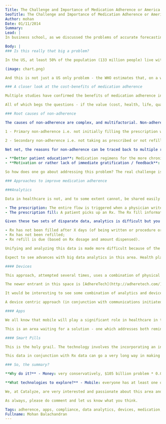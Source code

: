 ```yaml
---
Title: The Challenge and Importance of Medication Adherence or America's Other Drug Problem
SeoTitle: The Challenge and Importance of Medication Adherence or America's Other Drug Problem
Author: mohan
Date: 01/11/2014
Summary:
Lead: |
In business school, as we discussed the problems of accurate forecasting, one of my professors joked that "the fundamental problem is that consumers don't buy what they're supposed to." In a way, the problem of medication adherence is just that, patients don't do what they're supposed to do, or what we think is the logical thing to do. There are various reasons for this of course, ranging from the inability to purchase medications, physical disability, complicated medication regimens, real or perceived side effects, and so on. Lack of medication adherence has a significant cost associated with it as well causing it to be also called **America's other drug problem**. And therein lie the challenge and the opportunity - how do you get patients to do what they're supposed to, given their constraints?

Body: |
### Is this really that big a problem?

In the US, at least 50% of the population (133 million people) live with at least one chronic condition [1]. Since lack of medication adherence invariably leads to problems such as unnecessary disease progression, disease complications, reduced functional abilities, a lower quality of life, and even premature death, poor adherence has been estimated to cost up to $177 billion annually in total direct and indirect health care costs. In a more recent report by the IMS Institute on avoidable healthcare costs in the U.S., it was demonstrated that six disease areas (congestive heart failure, HIV, osteoporosis, hypertension, diabetes and hypercholesterolemia) accounted for $105 billion in annual avoidable costs from non-adherence to medication treatment.

(image: chart.png)

And this is not just a US only problem - the WHO estimates that, on a worldwide basis, only about 50 percent of patients typically take their medicines as prescribed.

### A closer look at the cost-benefits of medication adherence

Multiple studies have confirmed the benefits of medication adherence including the ones listed earlier. A [rigorous study](http://www.cimit.org/images/events/ciw/Adherence-Health-Affairs.pdf) was conducted recently looking at cost data by condition. That study calculated average annual medical savings, per patient annually, of $8, 881 in congestive heart failure, $4, 337 in hypertension, $4, 413 in diabetes, and $1, 860 in dyslipidemia. These savings were after offsetting for the increased pharmacy spend associated with being adherent; the increased pharmacy spend is because increased adherence means more medications purchased. [This](http://circ.ahajournals.org/cgi/content/full/121/12/1455) study showed that those who filled none of their discharge prescriptions within 120 days after myocardial infarction (MI) had an 80% increased chance of death and those who filled only some of their prescriptions had a 44% increased chance of death compared with those who filled the majority of their prescriptions.

All of which begs the questions - if the value (cost, health, life, quality of life) is clear, why does this problem exist at all? And why is this problem so incredibly prevalent?

### Root causes of non-adherence

The causes of non-adherence are complex, and multifactorial. Non-adherence is broken down into two types:

1 - Primary non-adherence i.e. not initially filling the prescription written;

2 - Secondary non-adherence i.e. not taking as prescribed or not refilling the prescription.

Net net, the reasons for non-adherence can be traced back to multiple root causes but the ones that are addressable are as follows:

- **Better patient education**: Medication regimens for the more chronic diseases (which invariably present with additional co-morbidities) are complicated. A prescription for a complex MI patient could include aspirin, lisinopril, atenolol, atorvastatin, spironolactone, furosemide, potassium, sublingual nitroglycerin and clopidogrel. And these medications can, and often do, change. Expecting older patients and those with language barriers to understand, remember and take these medications on time (2 of this one, 1 of that one, and 1 of this other one but before lunch and the others after meals and at night) is unrealistic.
- **Motivation or rather lack of immediate gratification / feedback**: Drugs often don't manifest an immediately visible benefit. For example, the use of antihypertensive agents in asymptomatic patients may be perceived by a patient as not providing benefit because they simply do not feel better as drugs often address an underlying problem and not necessarily the symptoms. Additionally, antihypertensives have side effects, many of which are immediately experienced by patients.

So how does one go about addressing this problem? The real challenge is the need for someone to have an "a-ha" moment. Multiple approaches have been tried as described below, with varying success. Even in cases where a certain approach has shown promise, the problem still seems to be one of user adoption and sustained adherence (there's some irony for you).

### Approaches to improve medication adherence

###Analytics

Data in healthcare is not, and to some extent cannot, be shared easily. This makes discovering patterns in data and mining data difficult since the data required to truly understand medication adherence comes from multiple sources and is in multiple formats. So analytics on medication adherence requires the following sets of data - each of which is owned by a different entity.

- The prescription: The entire flow is triggered when a physician writes an Rx (there are steps prior to this such a pre-auth etc. but is skipped for simplicity). See here for a summary [view](http://en.wikipedia.org/wiki/File:Electronic_Prescribing, _How_it_works.jpeg) and [here](http://en.wikipedia.org/wiki/Electronic_prescribing) for a deep dive. These e-prescriptions flow from the EMR to the pharmacy via SureScripts.
- The prescription fill: A patient picks up an Rx. The Rx fill information is communicated at a summary level to SureScripts and the details are shared with Rx fill aggregators like Argus. Aggregators in turn share with this data with your health plan etc.

Given these two sets of disparate data, analytics is difficult but you can imagine triggers such as:

- Rx has not been filled after X days (of being written or procedure or discharge, etc.);
- Rx has not been refilled;
- Rx refill is due (based on Rx dosage and amount dispensed).

Unifying and analyzing this data is made more difficult because of the associated challenges of uniquely identifying an individual across these data domains. Unification of these data sources is doable, but it presents additional challenges.

Expect to see advances with big data analytics in this area. Health plans are ideally situated to make inroads here given their access to most of these datasets. Population heath management vendors are also investing a lot in analytics here as this is an area where all players (including the deep pocketed) are very interested in. This approach still needs a "last mile" solution i.e. a direct patient touchpoint which brings us to...

#### Devices

This approach, attempted several times, uses a combination of physical devices at a patient home, some form of wireless communication, and visual or messaging cues to remind patients, or remote caregivers, to take their medication. [Vitality GlowCaps](http://www.vitality.net/index.html) is the one that comes to mind right away. [Their study](http://www.vitality.net/research_betaresults.html) indicated significant improvement in adherence. But (yes, there's always a "but" in healthcare.. ) the challenge to a large extent here is that for this approach to work well, pharmacies must be fully involved in the process. Pharmacies need to enter the Rx data into the "alerting" backend provided. I'm sure this process can be automated but that data needs to then be synced with the caps, and we have to hope that the patient doesn't mix up the caps. In the case of Vitality, the extra work required at the pharmacy was funded by pharma companies.

The newer entrant in this space is [AdhereTech](http://adheretech.com/), which has been getting lots of good press. AdhereTech is an entire bottle, and not just the bottle top. It also uses messaging and automated phone calls increase adherence.

It would be interesting to see some combination of analytics and device that could leverage the data being created in the Rx and use that to programmatically update and keep the device in sync.

A device centric approach (in conjunction with communications initiated by the device or data captured by the device) can go a long way towards addressing the challenges around improving patient education and reminders. However, it still doesn't (IMHO) address the core problem of instant feedback / gratification / motivation.

#### Apps

We all know that mobile will play a significant role in healthcare in the coming years. However, most apps in the various app stores are rudimentary (primarily in our opinion due to lack of knowledge, fear of compliance and lack of real / test data - all of which (shameless plug) are the reasons that we founded [Catalyze](http://catalyze.io)). There are about 200 apps in the app store focused on filling prescriptions and another 225 apps focused on compliance/adherence. This is a pretty small number considering the potential benefits and value. Apps in this category include those provided by CVS, Walgreens, Medicine Reminders (HD), Medisafe, MedCoach and DoseCast. Even though the app revenue itself might not be significant, there are substantial revenue opportunities to be explored around data analytics, Rx refills, refill redirection to mail order and so on. Companies like Walgreens have already made mobile app acquisitions. Walgreens acquired RxMindMe.

This is an area waiting for a solution - one which addresses both reminders (with ideally minimal patient data entry) and motivation / gratification (gamification). This is an area that we at Catalyze are very interested in as well and are working to address developer challenges around compliance, data access (real and test data), and appropriate APIs. Look for more from us on this soon.

#### Smart Pills

This is the holy grail. The technology involves the incorporating an ingestible sensor (about the size of grain of sand) into the pill (or whatever form). The patient then ingests it. The sensor can wirelessly communicate with a patch worn on the patient's skin which, in turn sends the information out via wifi. The technology can definitively determine when medications have been ingested, and can provide this information wirelessly, securely and confidentially, to patients and designated caregivers, health providers, and researchers. This data can be used to address the motivation **and** the reminder aspects of adherence. Not to mention that it is **actual** consumption data (opening a cap or tapping a button is not the same as **knowing** the pill has been taken).

This data in conjunction with Rx data can go a very long way in making medication adherence an addressable problem. It does require pharmaceutical company buy in but given the value and the opportunity and the passive nature of the device and data collection, it should have significant uptake quickly. Company to watch? [Proteus](http://www.proteus.com/).

### So, the summary?

**Why do it?** - Money: very conservatively, $105 billion problem * 0.01% = $10, 500, 000 (annual) - Social impact: population health improvement, reduced spend on healthcare emergencies and so on as described earlier

**What technologies to explore?** - Mobile: everyone has at least one of these devices. Also look to SMS as a communication mechanism - Data analytics: what blog post would be complete without at least one reference to big data? But, on a serious note, the problem is one of scale as well and drawing intelligent conclusions and predictive insights based on Rx, claims, fills, disease and compliance is challenging.

We, at Catalyze, are very interested and passionate about this area and do know a few things about the space and its associated challenges. If you have an idea and are looking to understand more about data, data source, app ideas, APIs, drop us a line. We're working on a open source template app that you will be able to use. Look for its release and announcement shortly.

As always, please do comment and let us know what you think.

Tags: adherence, apps, compliance, data analytics, devices, medication, smart pills
Fullname: Mohan Balachandran
---
```

